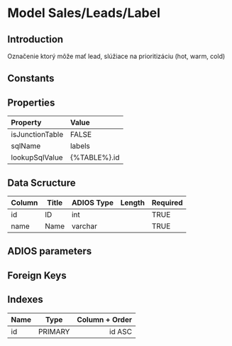 # Model Sales/Leads/Label

## Introduction

Označenie ktorý môže mať lead, slúžiace na prioritizáciu (hot, warm, cold)

## Constants

## Properties

| Property        | Value        |
| :-------------- | :----------- |
| isJunctionTable | FALSE        |
| sqlName         | labels       |
| lookupSqlValue  | {%TABLE%}.id |

## Data Scructure

| Column | Title | ADIOS Type | Length | Required |
| ------ | ----- | ---------- | ------ | -------- |
| id     | ID    | int        |        | TRUE     |
| name   | Name  | varchar    |        | TRUE     |

## ADIOS parameters

## Foreign Keys

## Indexes

| Name |  Type   | Column + Order |
| :--- | :-----: | -------------: |
| id   | PRIMARY |         id ASC |
